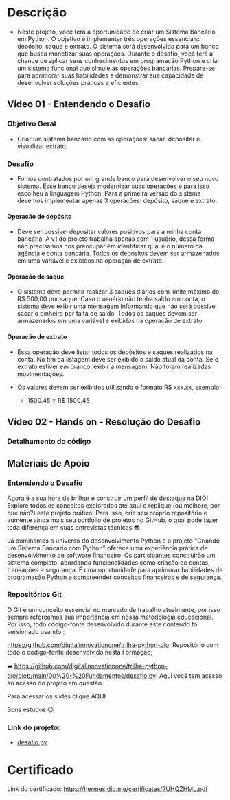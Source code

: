 # Descrição

- Neste projeto, você terá a oportunidade de criar um Sistema Bancário em Python. O objetivo é implementar três operações essenciais: depósito, saque e extrato. O sistema será desenvolvido para um banco que busca monetizar suas operações. Durante o desafio, você terá a chance de aplicar seus conhecimentos em programação Python e criar um sistema funcional que simule as operações bancárias. Prepare-se para aprimorar suas habilidades e demonstrar sua capacidade de desenvolver soluções práticas e eficientes.

## Vídeo 01 - Entendendo o Desafio

### Objetivo Geral

- Criar um sistema bancário com as operações: sacar, depositar
e visualizar extrato.

### Desafio

- Fomos contratados por um grande banco para desenvolver o seu novo sistema. Esse banco deseja modernizar suas operações e para isso escolheu a linguagem Python. Para a
primeira versão do sistema devemos implementar apenas 3 operações: depósito, saque e extrato.

#### Operação de depósito

- Deve ser possível depositar valores positivos para a minha conta bancária. A v1 do projeto trabalha apenas com 1 usuário, dessa forma não precisamos nos preocupar em identificar qual é o número da agência e conta bancária. Todos os depósitos devem ser armazenados em uma variável e exibidos na operação de extrato.

#### Operação de saque

- O sistema deve permitir realizar 3 saques diários com limite máximo de R$ 500,00 por saque. Caso o usuário não tenha saldo em conta, o sistema deve exibir uma mensagem informando que não será possível sacar o dinheiro por falta de saldo. Todos os saques devem ser armazenados em uma variável e exibidos na operação de extrato.


#### Operação de extrato

- Essa operação deve listar todos os depósitos e saques realizados na conta. No fim da listagem deve ser exibido o saldo atual da conta. Se o extrato estiver em branco, exibir a mensagem: Não foram realizadas movimentações.

- Os valores devem ser exibidos utilizando o formato R$ xxx.xx, exemplo:
    - 1500.45 = R$ 1500.45

## Vídeo 02 - Hands on - Resolução do Desafio

### Detalhamento do código

## Materiais de Apoio

### Entendendo o Desafio

Agora é a sua hora de brilhar e construir um perfil de destaque na DIO! Explore todos os conceitos explorados até aqui e replique (ou melhore, por que não?) este projeto prático. Para isso, crie seu próprio repositório e aumente ainda mais seu portfólio de projetos no GitHub, o qual pode fazer toda diferença em suas entrevistas técnicas 😎

Já dominamos o universo do desenvolvimento Python e o projeto "Criando um Sistema Bancário com Python" oferece uma experiência prática de desenvolvimento de software financeiro. Os participantes construirão um sistema completo, abordando funcionalidades como criação de contas, transações e segurança. É uma oportunidade para aprimorar habilidades de programação Python e compreender conceitos financeiros e de segurança.

### Repositórios Git

O Git é um conceito essencial no mercado de trabalho atualmente, por isso sempre reforçamos sua importância em nossa metodologia educacional. Por isso, todo código-fonte desenvolvido durante este conteúdo foi versionado usando :

https://github.com/digitalinnovationone/trilha-python-dio: Repositório com todo o código-fonte desenvolvido nesta Formação;

➡️ https://github.com/digitalinnovationone/trilha-python-dio/blob/main/00%20-%20Fundamentos/desafio.py: Aqui você tem acesso ao acesso do projeto em questão.

Para acessar os slides clique AQUI
 

Bons estudos 😉

### Link do projeto:

- [desafio.py](https://github.com/ahaerdy/DIO-learning/blob/main/Suzano%20-%20Python%20Developer/Modulo_02/05-Projeto-Criando_um_Sistema_Bancario_com_Python/Projeto/desafio.py)

# Certificado

Link do certificado: https://hermes.dio.me/certificates/7UHQZHML.pdf



